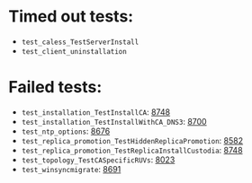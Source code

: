 # Timed out tests:
- `test_caless_TestServerInstall` 
- `test_client_uninstallation` 
# Failed tests:
- `test_installation_TestInstallCA`: [8748](https://pagure.io/freeipa/issue/8748)
- `test_installation_TestInstallWithCA_DNS3`: [8700](https://pagure.io/freeipa/issue/8700)
- `test_ntp_options`: [8676](https://pagure.io/freeipa/issue/8676)
- `test_replica_promotion_TestHiddenReplicaPromotion`: [8582](https://pagure.io/freeipa/issue/8582)
- `test_replica_promotion_TestReplicaInstallCustodia`: [8748](https://pagure.io/freeipa/issue/8748)
- `test_topology_TestCASpecificRUVs`: [8023](https://pagure.io/freeipa/issue/8023)
- `test_winsyncmigrate`: [8691](https://pagure.io/freeipa/issue/8691)
